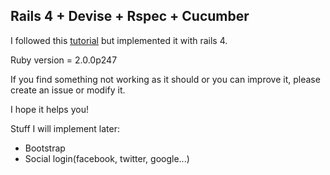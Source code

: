 Rails 4 + Devise + Rspec + Cucumber
---------------

I followed this [tutorial] but implemented it with rails 4.


Ruby version = 2.0.0p247

If you find something not working as it should or you can improve it, please create an issue or modify it.

I hope it helps you!

Stuff I will implement later:

  - Bootstrap
  - Social login(facebook, twitter, google...)

[tutorial]: http://railsapps.github.io/tutorial-rails-devise-rspec-cucumber.html
